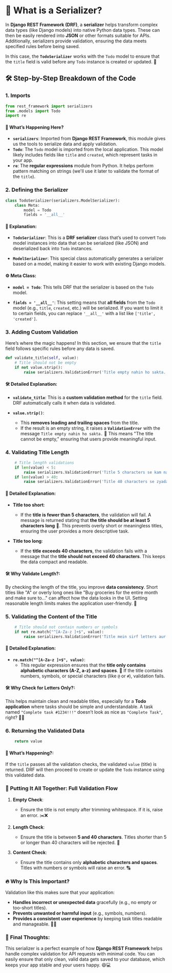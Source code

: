# 🧠 What is a Serializer?
In **Django REST Framework (DRF)**, a **serializer** helps transform complex data types (like Django models) into native Python data types. These can then be easily rendered into **JSON** or other formats suitable for APIs. Additionally, serializers provide validation, ensuring the data meets specified rules before being saved.

In this case, the **`TodoSerializer`** works with the `Todo` model to ensure that the `title` field is valid before any `Todo` instance is created or updated. 🚀

## 🛠️ **Step-by-Step Breakdown** of the Code

### 1. **Imports**

```python
from rest_framework import serializers
from .models import Todo
import re
```

#### 🧩 **What’s Happening Here?**

- **`serializers`**: Imported from **Django REST Framework**, this module gives us the tools to serialize data and apply validation.
- **`Todo`**: The `Todo` model is imported from the local application. This model likely includes fields like `title` and `created`, which represent tasks in your app.
- **`re`**: The **regular expressions** module from Python. It helps perform pattern matching on strings (we'll use it later to validate the format of the `title`).

### 2. **Defining the Serializer**

```python
class TodoSerializer(serializers.ModelSerializer):
    class Meta:
        model = Todo
        fields = '__all__'
```

#### 📘 **Explanation**:

- **`TodoSerializer`**: This is a **DRF serializer** class that’s used to convert `Todo` model instances into data that can be serialized (like JSON) and deserialized back into `Todo` instances.
  
- **`ModelSerializer`**: This special class automatically generates a serializer based on a model, making it easier to work with existing Django models.

#### ⚙️ **Meta Class**:

- **`model = Todo`**: This tells DRF that the serializer is based on the `Todo` model.
  
- **`fields = '__all__'`**: This setting means that **all fields** from the `Todo` model (e.g., `title`, `created`, etc.) will be serialized. If you want to limit it to certain fields, you can replace `'__all__'` with a list like `['title', 'created']`.

### 3. **Adding Custom Validation**

Here’s where the magic happens! In this section, we ensure that the `title` field follows specific rules before any data is saved.

```python
def validate_title(self, value):
    # Title should not be empty
    if not value.strip():
        raise serializers.ValidationError('Title empty nahin ho sakta.')
```

#### 🛠️ **Detailed Explanation**:

- **`validate_title`**: This is a **custom validation method** for the `title` field. DRF automatically calls it when data is validated. 

- **`value.strip()`**: 
  - This **removes leading and trailing spaces** from the title. 
  - If the result is an empty string, it raises a **`ValidationError`** with the message `Title empty nahin ho sakta.` 🛑 This means "The title cannot be empty," ensuring that users provide meaningful input.

### 4. **Validating Title Length**

```python
    # Title length validations
    if len(value) < 5:
        raise serializers.ValidationError('Title 5 characters se kam nahin ho sakta.')
    if len(value) > 40:
        raise serializers.ValidationError('Title 40 characters se zyada nahin ho sakta.')
```

#### 🧩 **Detailed Explanation**:

- **Title too short**:
  - If the **title is fewer than 5 characters**, the validation will fail. A message is returned stating that **the title should be at least 5 characters long** 📝. This prevents overly short or meaningless titles, ensuring the user provides a more descriptive task.
  
- **Title too long**:
  - If the **title exceeds 40 characters**, the validation fails with a message that the **title should not exceed 40 characters**. This keeps the data compact and readable.

#### 🛠️ **Why Validate Length?**:
By checking the length of the title, you improve **data consistency**. Short titles like "A" or overly long ones like "Buy groceries for the entire month and make sure to..." can affect how the data looks in the UI. Setting reasonable length limits makes the application user-friendly. 🚀

### 5. **Validating the Content of the Title**

```python
    # Title should not contain numbers or symbols
    if not re.match("^[A-Za-z ]+$", value):
        raise serializers.ValidationError('Title mein sirf letters aur spaces allowed hain.')
```

#### 🧩 **Detailed Explanation**:

- **`re.match("^[A-Za-z ]+$", value)`**:
  - This regular expression ensures that the **title only contains alphabetic characters (A-Z, a-z) and spaces**. 💬 If the title contains numbers, symbols, or special characters (like `@` or `#`), validation fails.

#### 🛠️ **Why Check for Letters Only?**:
This helps maintain clean and readable titles, especially for a **Todo application** where tasks should be simple and understandable. A task named `"Complete task #1234!!!"` doesn’t look as nice as `"Complete Task"`, right? 📝✨

### 6. **Returning the Validated Data**

```python
    return value
```

#### 📘 **What’s Happening?**:
If the `title` passes all the validation checks, the validated `value` (title) is returned. DRF will then proceed to create or update the `Todo` instance using this validated data.

### 🚀 **Putting It All Together: Full Validation Flow**

1. **Empty Check**:
   - Ensure the title is not empty after trimming whitespace. If it is, raise an error. ✂️❌

2. **Length Check**:
   - Ensure the title is between **5 and 40 characters**. Titles shorter than 5 or longer than 40 characters will be rejected. 🛑

3. **Content Check**:
   - Ensure the title contains only **alphabetic characters and spaces**. Titles with numbers or symbols will raise an error. 🔠

### 🔥 **Why Is This Important?**

Validation like this makes sure that your application:
- **Handles incorrect or unexpected data** gracefully (e.g., no empty or too-short titles).
- **Prevents unwanted or harmful input** (e.g., symbols, numbers).
- **Provides a consistent user experience** by keeping task titles readable and manageable. 🧹✨

### 🎉 **Final Thoughts**:
This serializer is a perfect example of how **Django REST Framework** helps handle complex validation for API requests with minimal code. You can easily ensure that only clean, valid data gets saved to your database, which keeps your app stable and your users happy. 😄💻
